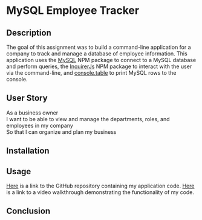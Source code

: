 # MySQL Employee Tracker

## Description
The goal of this assignment was to build a command-line application for a company to track and manage a database of employee information. This application uses the [MySQL](https://www.npmjs.com/package/mysql) NPM package to connect to a MySQL database and perform queries, the [InquirerJs](https://www.npmjs.com/package/inquirer/v/0.2.3) NPM package to interact with the user via the command-line, and [console.table](https://www.npmjs.com/package/console.table) to print MySQL rows to the console.  

## User Story
As a business owner  
I want to be able to view and manage the departments, roles, and employees in my company  
So that I can organize and plan my business  

## Installation

## Usage
[Here](https://github.com/go-yasi/mysql-employee-tracker) is a link to the GitHub repository containing my application code.
[Here](https://www.loom.com) is a link to a video walkthrough demonstrating the functionality of my code.

## Conclusion